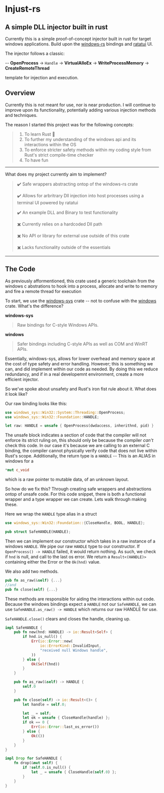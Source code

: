 # Injust-rs

## A simple DLL injector built in rust

Currently this is a simple proof-of-concept injector built in rust for target windows applications. Build upon the [windows-rs](https://github.com/microsoft/windows-rs) bindings and [ratatui](https://github.com/ratatui/ratatui) UI.

The injector follows a classic:


-- **OpenProcess** -> ```Handle``` -> **VirtualAlloEx** -> **WriteProcessMemory** -> **CreateRemoteThread**


template for injection and execution.

## Overview
Currently this is not meant for use, nor is near production. I will continue to improve upon its functionality, potentially adding various injection methods and techniques.

The reason I started this project was for the following concepts:

> 1. To learn Rust :crab:
> 2. To further my understanding of the windows api and its interactions within the OS
> 3. To enforce stricter safety methods within my coding style from Rust's strict compile-time checker
> 4. To have fun
---
What does my project currently aim to implement?

> ✔️ Safe wrappers abstracting ontop of the windows-rs crate
>
> ✔️ Allows for arbritrary Dll injection into host processes using a terminal UI powered by ratatui
> 
> ✔️ An example DLL and Binary to test functionality
> 
> ✖️ Currently relies on a hardcoded Dll path
> 
> ✖️ No API or library for external use outside of this crate
>
> ✖️ Lacks functionality outside of the essentials
--- 
## The Code

As previously afformentioned, this crate used a generic toolchain from the windows c abstrations to hook into a process, allocate and write to memory and fire a remote thread for execution

To start, we use the [windows-sys](https://crates.io/crates/windows-sys) crate -- not to confuse with the [windows](https://crates.io/crates/windows) crate. What's the difference?

**windows-sys** 
> Raw bindings for C-style Windows APIs.

**windows**
> Safer bindings including C-style APIs as well as COM and WinRT APIs.

Essentially, windows-sys, allows for lower overhead and memory space at the cost of type safety and error handling. However; this is something we can, and did implement within our code as needed. By doing this we reduce redundancy, and if in a real developemnt environment, create a more efficient injector.

So we've spoke about unsafety and Rust's iron fist rule about it. What does it look like?

Our raw binding looks like this:

```rust
use windows_sys::Win32::System::Threading::OpenProcess;
use windows_sys::Win32::Foundation::HANDLE;

let raw: HANDLE = unsafe { OpenProcess(dwdaccess, inherithnd, pid) }
```

The unsafe block indicates a section of code that the compiler will not enforce its strict ruling on, this should only be because the compiler *can't* check this code. In our case it's because we are calling to an external C binding, the compiler cannot physically verify code that does not live within Rust's scope. Additionally, the return type is a ```HANDLE``` -- This is an ALIAS in windows for a 
```rust 
*mut c_void
``` 
which is a raw pointer to mutable data, of an unknown layout.

So how do we fix this? Through creating safe wrappers and abstractions ontop of unsafe code. For this code snippet, there is both a functional wrapper and a type wrapper we can create. Lets walk through making these.

Here we wrap the ```HANDLE``` type alias in a struct
```rust
use windows_sys::Win32::Foundation::{CloseHandle, BOOL, HANDLE};

pub struct SafeHANDLE(HANDLE);
```

Then we can implement our constructor which takes in a raw instance of a windows ```HANDLE```. We pipe our raw ```HANDLE``` type to our constructor. If ```OpenProcess() -> HANDLE``` failed, it would return nothing. As such, we check if ```hnd``` is null, and call to the last os error. We return a ```Result<(HANDLE)>``` containing either the Error or the ```Ok(hnd)``` value.

We also add two methods. 
```rust
pub fn as_raw(&self) {...}
//and
pub fn close(self) {...}
```
These methods are responsible for aiding the interactions within out code. Because the windows bindings expect a ```HANDLE``` not our ```SafeHANDLE```, we can use ```SafeHANDLE.as_raw() -> HANDLE``` which returns our raw HANDLE for use.

```SafeHANDLE.close()``` clears and closes the handle, cleaning up. 


```rust
impl SafeHANDLE {
    pub fn new(hnd: HANDLE) -> io::Result<Self> {
        if hnd.is_null() {
            Err(io::Error::new(
                io::ErrorKind::InvalidInput,
                "received null Windows handle",
            ))
        } else {
            Ok(Self(hnd))
        }
    }

    pub fn as_raw(&self) -> HANDLE {
        self.0
    }

    pub fn close(self) -> io::Result<()> {
        let handle = self.0;

        let _ = self;
        let ok = unsafe { CloseHandle(handle) };
        if ok == 0 {
            Err(io::Error::last_os_error())
        } else {
            Ok(())
        }
    }
}
```


```rust
impl Drop for SafeHANDLE {
    fn drop(&mut self) {
        if !self.0.is_null() {
            let _ = unsafe { CloseHandle(self.0) };
        }
    }
}
```















